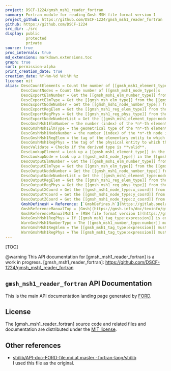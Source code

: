 ```yaml
---
project: DSCF-1224/gmsh_msh1_reader_fortran
summary: Fortran module for reading Gmsh MSH file format version 1
project_github: https://github.com/DSCF-1224/gmsh_msh1_reader_fortran
github: https://github.com/DSCF-1224
src_dir: ./src
display: public
         protected
         private
source: true
proc_internals: true
md_extensions: markdown.extensions.toc
graph: true
sort: permission-alpha
print_creation_date: true
creation_date: %Y-%m-%d %H:%M %z
license: mit
alias: DescCountElements = Count the number of [[gmsh_msh1_element_type]]s in the [[gmsh_msh1_data_type]].
       DescCountNodes = Count the number of [[gmsh_msh1_node_type]]s
       DescExportElmNumber = Get the [[gmsh_msh1_elm_number_type]] from the [[gmsh_msh1_element_type]] (as integer).
       DescExportElmType = Get the [[gmsh_msh_elm_type]] from the [[gmsh_msh1_element_type]] (as integer).
       DescExportNodeNumber = Get the [[gmsh_msh1_node_number_type]] from the [[gmsh_msh1_node_type]] (as integer).
       DescExportRegElem = Get the [[gmsh_msh1_reg_elem_type]] from the [[gmsh_msh1_element_type]] (as integer).
       DescExportRegPhys = Get the [[gmsh_msh1_reg_phys_type]] from the [[gmsh_msh1_element_type]] (as integer).
       DescExportNodeNumberList = Get the [[gmsh_msh1_element_type:node_number_list]] from the [[gmsh_msh1_element_type]] (as integer).
       DescGmshMsh1ElmNumber = the number (index) of the *n*-th element in the mesh.
       DescGmshMsh1ElmType = the geometrical type of the *n*-th element in the mesh.
       DescGmshMsh1NodeNumber = the number (index) of the *n*-th node in the mesh.
       DescGmshMsh1RegElem = the tag of the elementary entity to which the element belongs
       DescGmshMsh1RegPhys = the tag of the physical entity to which the element belongs
       DescValidate = Checks if the derived type is **valid**.
       DescLookupElement = Look up a [[gmsh_msh1_element_type]] in the [[gmsh_msh1_data_type]].
       DescLookupNode = Look up a [[gmsh_msh1_node_type]] in the [[gmsh_msh1_data_type]].
       DescOutputElmNumber = Get the [[gmsh_msh1_elm_number_type]] from the [[gmsh_msh1_element_type]] (as derived type).
       DescOutputElmType = Get the [[gmsh_msh_elm_type]] from the [[gmsh_msh1_element_type]] (as derived type).
       DescOutputNodeNumber = Get the [[gmsh_msh1_node_number_type]] from the [[gmsh_msh1_node_type]] (as derived type).
       DescOutputNodeNumberList = Get the [[gmsh_msh1_element_type:node_number_list]] from the [[gmsh_msh1_element_type]] (as derived type).
       DescOutputRegElem = Get the [[gmsh_msh1_reg_elem_type]] from the [[gmsh_msh1_element_type]] (as derived type).
       DescOutputRegPhys = Get the [[gmsh_msh1_reg_phys_type]] from the [[gmsh_msh1_element_type]] (as derived type).
       DescOutputXCoord = Get the [[gmsh_msh1_node_type:x_coord]] from the [[gmsh_msh1_node_type]].
       DescOutputYCoord = Get the [[gmsh_msh1_node_type:y_coord]] from the [[gmsh_msh1_node_type]].
       DescOutputZCoord = Get the [[gmsh_msh1_node_type:z_coord]] from the [[gmsh_msh1_node_type]].
       GmshDefinesH = Reference: [`GmshDefines.h`](https://gitlab.onelab.info/gmsh/gmsh/blob/master/src/common/GmshDefines.h)
       GmshReferenceManualTop = [Gmsh](https://gmsh.info/doc/texinfo/gmsh.html)
       GmshReferenceManualMsh1 = [MSH file format version 1](https://gmsh.info/doc/texinfo/gmsh.html#MSH-file-format-version-1-_0028Legacy_0029)
       NoteGmshMsh1RegPhys = If [[gmsh_msh1_tag_type:expression]] is equal to zero, the element is considered not to belong to any physical entity.
       WarnGmshMsh1NumberType = The [[gmsh_msh1_number_type:number]] must be a positive (non-zero) integer.
       WarnGmshMsh1RegElem = The [[gmsh_msh1_tag_type:expression]] must be a positive (non-zero) integer.
       WarnGmshMsh1RegPhys = The [[gmsh_msh1_tag_type:expression]] must be a positive integer, or zero.
---
```


[TOC]

@warning This API documentation for [gmsh_msh1_reader_fortran] is a work in progress.
[gmsh_msh1_reader_fortran]: https://github.com/DSCF-1224/gmsh_msh1_reader_fortran

`gmsh_msh1_reader_fortran` API Documentation
--------------------------------------------

This is the main API documentation landing page generated by [FORD](https://github.com/Fortran-FOSS-Programmers/ford#readme).

License
-------

The [gmsh_msh1_reader_fortran] source code and related files and documentation are distributed under the [MIT license](page/License.html).

Other references
---------
- [stdlib/API-doc-FORD-file.md at master · fortran-lang/stdlib](https://github.com/fortran-lang/stdlib/blob/master/API-doc-FORD-file.md)<br>
  I used this file as the original.

<!-- EOF -->
